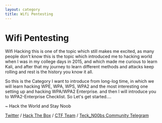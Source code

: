 ```yaml
---
layout: category
title: Wifi Pentesting
---
```

<h1 Class="message">
  Wifi Pentesting
</h1>

<p>Wifi Hacking this is one of the topic which still makes me excited, as many people don't know this is the topic which introduced me to hacking world when I was in my college days in 2015, and which made me curious to learn Kali, and after that my journey to learn different methods and attacks keep rolling and rest is the history you know it all.</p>

So this is the Category I want to introduce from long-log time, in which we will learn hacking WPE, WPA, WPS, WPA2 and the most interesting one setting up and hacking WPA/WPA2 Enterprise. and then I will introduce you to WPA2-Enterprise Checklist. So Let's get started....


<p class="message">
  ~ Hack the World and Stay Noob
</p>

[Twitter](https://twitter.com/Teck__K2) / [Hack The Box](https://www.hackthebox.eu/profile/966) / [CTF Team](https://ctftime.org/team/20102) /
[Teck_N00bs Community Telegram](https://t.me/Teck_N00bs)

<script src="https://www.hackthebox.eu/badge/966"> </script>
